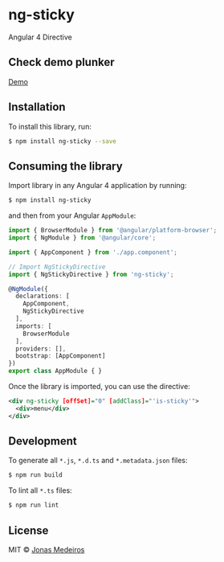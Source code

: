 # ng-sticky

Angular 4 Directive

## Check demo plunker
[Demo](https://embed.plnkr.co/zb2igm0xicoeKD9yzwhD/)

## Installation

To install this library, run:

```bash
$ npm install ng-sticky --save
```

## Consuming the library

Import library in any Angular 4 application by running:

```bash
$ npm install ng-sticky
```

and then from your Angular `AppModule`:

```typescript
import { BrowserModule } from '@angular/platform-browser';
import { NgModule } from '@angular/core';

import { AppComponent } from './app.component';

// Import NgStickyDirective
import { NgStickyDirective } from 'ng-sticky';

@NgModule({
  declarations: [
    AppComponent,
    NgStickyDirective
  ],
  imports: [
    BrowserModule
  ],
  providers: [],
  bootstrap: [AppComponent]
})
export class AppModule { }
```

Once the library is imported, you can use the directive:

```xml
<div ng-sticky [offSet]="0" [addClass]="'is-sticky'">
  <div>menu</div>
</div>
```

## Development

To generate all `*.js`, `*.d.ts` and `*.metadata.json` files:

```bash
$ npm run build
```

To lint all `*.ts` files:

```bash
$ npm run lint
```

## License

MIT © [Jonas Medeiros](mailto:jonas.g.medeiros@gmail.com)
